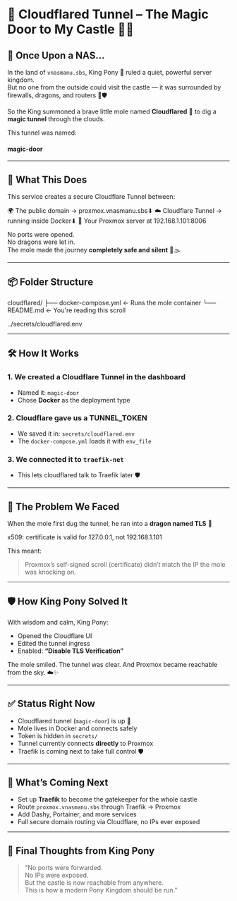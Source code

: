 # 🐹 Cloudflared Tunnel – The Magic Door to My Castle 🏰✨

## 📖 Once Upon a NAS...

In the land of `vnasmanu.sbs`, King Pony 🐴 ruled a quiet, powerful server kingdom.  
But no one from the outside could visit the castle — it was surrounded by firewalls, dragons, and routers 🐉🛡️

So the King summoned a brave little mole named **Cloudflared** 🐹 to dig a **magic tunnel** through the clouds.

This tunnel was named:


#### magic-door
---

## 🔧 What This Does

This service creates a secure Cloudflare Tunnel between:

🌍 The public domain → proxmox.vnasmanu.sbs⬇
☁️ Cloudflare Tunnel → running inside Docker⬇
🏰 Your Proxmox server at 192.168.1.101:8006



No ports were opened.  
No dragons were let in.  
The mole made the journey **completely safe and silent** 🐾🌫️

---

## 📦 Folder Structure

cloudflared/ ├── docker-compose.yml ← Runs the mole container └── README.md ← You're reading this scroll

../secrets/cloudflared.env


---

## 🛠️ How It Works

### 1. We created a **Cloudflare Tunnel** in the dashboard
- Named it: `magic-door`
- Chose **Docker** as the deployment type

### 2. Cloudflare gave us a **TUNNEL_TOKEN**
- We saved it in: `secrets/cloudflared.env`
- The `docker-compose.yml` loads it with `env_file`

### 3. We connected it to `traefik-net`
- This lets cloudflared talk to Traefik later 🛡️

---

## 🧟 The Problem We Faced

When the mole first dug the tunnel, he ran into a **dragon named TLS** 🐉

x509: certificate is valid for 127.0.0.1, not 192.168.1.101



This meant:
> Proxmox’s self-signed scroll (certificate) didn’t match the IP the mole was knocking on.

---

## 🛡️ How King Pony Solved It

With wisdom and calm, King Pony:
- Opened the Cloudflare UI
- Edited the tunnel ingress
- Enabled: **“Disable TLS Verification”**

The mole smiled. The tunnel was clear.
And Proxmox became reachable from the sky. ☁️✨

---

## ✅ Status Right Now

- Cloudflared tunnel (`magic-door`) is up 🐹
- Mole lives in Docker and connects safely
- Token is hidden in `secrets/`
- Tunnel currently connects **directly** to Proxmox
- Traefik is coming next to take full control 🛡️

---

## 🔮 What’s Coming Next

- Set up **Traefik** to become the gatekeeper for the whole castle
- Route `proxmox.vnasmanu.sbs` through Traefik → Proxmox
- Add Dashy, Portainer, and more services
- Full secure domain routing via Cloudflare, no IPs ever exposed

---

## 👑 Final Thoughts from King Pony

> "No ports were forwarded.  
> No IPs were exposed.  
> But the castle is now reachable from anywhere.  
> This is how a modern Pony Kingdom should be run."

